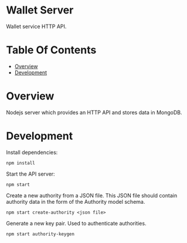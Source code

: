 # Wallet Server
Wallet service HTTP API.

# Table Of Contents
- [Overview](#overview)
- [Development](#development)

# Overview
Nodejs server which provides an HTTP API and stores data in MongoDB.

# Development
Install dependencies:

```
npm install
```

Start the API server:

```
npm start
```

Create a new authority from a JSON file. This JSON file should contain authority
data in the form of the Authority model schema.

```
npm start create-authority <json file>
```

Generate a new key pair. Used to authenticate authorities. 

```
npm start authority-keygen
```
